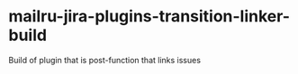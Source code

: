 mailru-jira-plugins-transition-linker-build
===========================================

Build of plugin that is post-function that links issues
